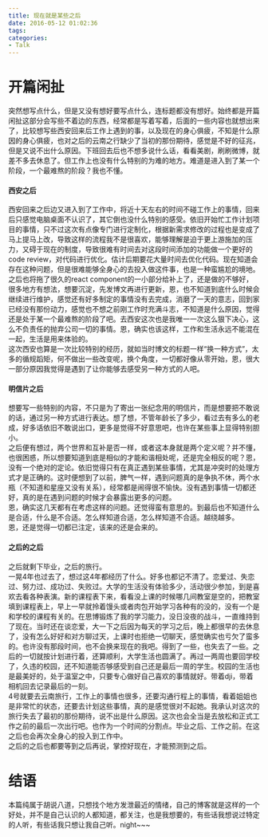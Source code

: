 ```yaml
---
title: 现在就是某些之后
date: 2016-05-12 01:02:36
tags:
categories: 
- Talk
---
```


# 开篇闲扯
突然想写点什么，但是又没有想好要写点什么，连标题都没有想好。始终都是开篇闲扯这部分会写些不着边的东西，经常都是写着写着，后面的一些内容也就想出来了，比较想写些西安回来后工作上遇到的事，以及现在的身心俱疲，不知是什么原因的身心俱疲，也对之后的云南之行缺少了当初的那份期待，感觉是不好的征兆，但是又说不出什么原因。下班回去后也不想多说什么话，看看美剧，刷刷微博，就差不多去休息了。但工作上也没有什么特别的为难的地方。难道是进入到了某一个阶段，一个最难熬的阶段？我也不懂。  
#### 西安之后  
西安回来之后边又进入到了工作中，将近十天左右的时间不碰工作上的事情，回来后只感觉电脑桌面不认识了，其它倒也没什么特别的感受。依旧开始忙工作计划项目的事情，只不过这次有点像专门进行定制化，根据新需求修改的过程也是变成了马上提马上改，导致这样的流程我不是很喜欢，能够理解是迫于更上游施加的压力，又碍于现在的制度，导致很难有时间去对这段时间添加的功能做一个更好的code review，对代码进行优化。估计后期要花大量时间去优化代码。现在知道会存在这种问题，但是很难能够全身心的去投入做这件事，也是一种蛮尴尬的境地。之后也将拖了很久的react component的一小部分给补上了，还是做的不够好，很多地方有想法，想要沉淀，先发博文再进行更新，恩，也不知道到底什么时候会继续进行维护，感觉还有好多制定的事情没有去完成，消磨了一天的意志，回到家已经没有那份动力，感觉也不想之前刚工作时充满斗志，不知道是什么原因，觉得还是处于某一个最难熬的阶段了吧。去西安这次也是我唯一一次这么狠下决心，这么不负责任的抛弃公司一切的事情。恩，确实也该这样，工作和生活永远不能混在一起，生活是用来体验的。  
这次西安也算是一次比较特别的经历，就如当时博文的标题一样“换一种方式”，太多的循规蹈矩，何不做出一些改变呢，换个角度，一切都好像从零开始，恩，很大一部分原因我觉得是遇到了让你能够去感受另一种方式的人吧。  
#### 明信片之后  
想要写一些特别的内容，不只是为了寄出一张纪念用的明信片，而是想要把不敢说的话，通过另一种方式进行表达。想了想，不管年龄长了多少，看过去有多么的老成，好多话依旧不敢说出口，更多是觉得不好意思吧，也许在某些事上显得特别胆小。  
之后便有想过，两个世界和互补是否一样，或者这本身就是两个定义呢？并不懂，也很困惑，所以想要知道到底是相似的才能和谐相处呢，还是完全相反的呢？恩，没有一个绝对的定论。依旧觉得只有在真正遇到某些事情，尤其是冲突时的处理方式才是正确的。这时便想到了以前，脾气一样，遇到问题真的是争执不休，两个水瓶（不知道和星座又没有关系），经常都是闹得很不愉快。没有遇到事情一切都还好，真的是在遇到问题的时候才会暴露出更多的问题。  
恩，确实这几天都有在考虑这样的问题。还觉得蛮有意思的。到最后也不知道什么是合适，什么是不合适。怎么样知道合适，怎么样知道不合适。越绕越多。  
恩，还是觉得一切都已注定，该来的还是会来的。  
#### 之后的之后  
之后就剩下毕业，之后的旅行。  
一晃4年也过去了，想过这4年都经历了什么。好多也都记不清了。恋爱过、失恋过、努力过、成功过、失败过。大学的生活没有体验多少，活动很少参加，到是喜欢去看各种表演。新的课程表下来，看看没上课的时候哪几间教室是空的，把教室填到课程表上，早上一早就拎着馒头或者肉包开始学习各种有的没的，没有一个是和学校的课程有关的。在思博锻炼了我的学习能力，没日没夜的战斗，一直维持到了现在。当时还在谈恋爱，大一下之后因为每天的学习之后，晚上都很早的去休息了，没有怎么好好和对方聊过天，上课时也拒绝一切聊天，感觉确实也亏欠了蛮多的。也许没有那段时间，也不会换来现在的我吧。得到了一些，也失去了一些。之后的一切就按计划进行着，还算顺利，大学生活也圆满了。再过一两周也要回学校了，久违的校园，还不知道能否够感受到自己还是最后一周的学生。校园的生活也是最美好的，处于温室之中，只要专心做好自己喜欢的事情就好。带着dji，带着相机回去记录最后的一刻。  
4号就要去云南旅行，工作上的事情也很多，还要沟通行程上的事情，看着姐姐也是非常忙的状态，还要去计划这些事情，真的是感觉很对不起她。我承认对这次的旅行失去了最初的那份期待，说不出是什么原因。这次也会全当是去放松和正式工作之前的最后一次出行吧。也作为一个时间的分割点。毕业之后、工作之前。在这之后也会再次全身心的投入到工作中。  
之后的之后也都要等到之后再说，掌控好现在，才能预测到之后。 
# 结语
本篇纯属于胡说八道，只想找个地方发泄最近的情绪，自己的博客就是这样的一个好处，并不是自己认识的人都知道，都关注，也是我想要的，有些话我想说过特定的人听，有些话我只想让我自己听。night~~~
